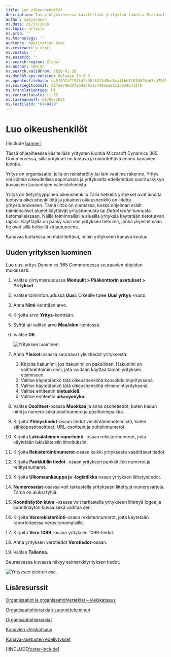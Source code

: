 ```yaml
---
title: Luo oikeushenkilöt
description: Tässä ohjeaiheessa käsitellään yritysten luontia Microsoft Dynamics 365 Commercessa, sillä yritykset on luotava ja määritettävä ennen kanavien luontia.
author: samjarawan
ms.date: 01/27/2020
ms.topic: article
ms.prod: ''
ms.technology: ''
audience: Application User
ms.reviewer: v-chgri
ms.custom: ''
ms.assetid: ''
ms.search.region: Global
ms.author: samjar
ms.search.validFrom: 2020-01-20
ms.dyn365.ops.version: Release 10.0.8
ms.openlocfilehash: bc5f097a7f941dfa05f4011d9be5caffbb7f01b5f6e67cd7535ef3d1b13f59fe
ms.sourcegitcommit: 42fe9790ddf0bdad911544deaa82123a396712fb
ms.translationtype: HT
ms.contentlocale: fi-FI
ms.lasthandoff: 08/05/2021
ms.locfileid: "6740428"
---
```

# <a name="create-legal-entities"></a>Luo oikeushenkilöt

[!include [banner](includes/banner.md)]

Tässä ohjeaiheessa käsitellään yritysten luontia Microsoft Dynamics 365 Commercessa, sillä yritykset on luotava ja määritettävä ennen kanavien luontia.

Yritys on organisaatio, jolla on rekisteröity tai lain vaatima rakenne. Yritys voi solmia oikeudellisia sopimuksia ja yritykseltä edellytetään suorituskykyä kuvaavien lausuntojen valmistelemista.

Yritys on tietyntyyppinen oikeushenkilö Tällä hetkellä yritykset ovat ainoita luotavia oikeushenkilöitä ja jokainen oikeushenkilö on liitetty yritystunnukseen. Tämä liitos on olemassa, koska ohjelman eräät toiminnalliset alueet käyttävät yritystunnusta tai *DataAreaId*-tunnusta tietomalleissaan. Näillä toiminnallisilla alueilla yrityksiä käytetään tietoturvan rajana. Käyttäjillä on pääsy vain sen yrityksen tietoihin, jonka järjestelmään he ovat sillä hetkellä kirjautuneena. 

Kanavaa luotaessa on määritettävä, mihin yritykseen kanava kuuluu.

## <a name="create-a-new-legal-entity"></a>Uuden yrityksen luominen

Luo uusi yritys Dynamics 365 Commercessa seuraavien ohjeiden mukaisesti.

1. Valitse siirtymisruudussa **Moduulit \> Pääkonttorin asetukset \> Yritykset**.
1. Valitse toimintoruudussa **Uusi**. Oikealle tulee **Uusi yritys** -ruutu.
1. Anna **Nimi**-kenttään arvo.
1. Kirjoita arvo **Yritys**-kenttään.
1. Syötä tai valitse arvo **Maa/alue**-kentässä.
1. Valitse **OK**. 

   ![Yrityksen luominen.](media/legal-entities.png)

1. Anna **Yleiset**-osassa seuraavat yleistiedot yrityksestä: 
   1. Kirjoita hakunimi, jos hakunimi on pakollinen. Hakunimi on vaihtoehtoinen nimi, jota voidaan käyttää tämän yrityksen etsimiseen. 
   1. Valitse käytetäänkö tätä oikeushenkilöä konsolidointiyrityksenä.
   1. Valitse käytetäänkö tätä oikeushenkilöä eliminointiyrityksenä. 
   1. Valitse entiteetin **oletuskieli**. 
   1. Valitse entiteetin **aikavyöhyke**.
1. Valitse **Osoitteet**-osassa **Muokkaa** ja anna osoitetiedot, kuten kadun nimi ja numero sekä postinumero ja postitoimipaikka.
1. Kirjoita **Yhteystiedot**-osaan tiedot viestintämenetelmistä, kuten sähköpostiosoitteet, URL-osoitteet ja puhelinnumerot.
1. Kirjoita **Lakisääteinen raportointi** -osaan rekisterinumerot, joita käytetään lakisääteisiin ilmoituksiin.
1. Kirjoita **Rekisteröintinumerot**-osaan kaikki yrityksestä vaadittavat tiedot.
1. Kirjoita **Pankkitilin tiedot** -osaan yrityksen pankkitilien numerot ja reititysnumerot.
1. Kirjoita **Ulkomaankauppa ja -logistiikka** osaan yrityksen lähetystiedot.
1. **Numerosarjat**-osassa voit tarkastella yritykseen liitettyjä numerosarjoja. Tämä on aluksi tyhjä.
1. **Koontinäytön kuva** -osassa voit tarkastella yritykseen liitettyä logoa ja koontinäytön kuvaa sekä vaihtaa sen.
1. Kirjoita **Verorekisteröinti**-osaan rekisterinumerot, joita käytetään raportoitaessa veroviranomaisille.
1. Kirjoita **Vero 1099** -osaan yrityksen 1099-tiedot.
1. Anna yrityksen verotiedot **Verotiedot**-osaan.
1. Valitse **Tallenna**.

Seuraavassa kuvassa näkyy esimerkkiyrityksen tiedot.

![Yrityksen yleinen osa.](media/legal-entities-general.png)
   
## <a name="additional-resources"></a>Lisäresurssit

[Organisaatiot ja organisaatiohierarkiat – yleiskatsaus](../fin-ops-core/fin-ops/organization-administration/organizations-organizational-hierarchies.md?toc=/dynamics365/commerce/toc.json)

[Organisaatiohierarkian suunnitteleminen](../fin-ops-core/fin-ops/organization-administration/plan-organizational-hierarchy.md?toc=/dynamics365/commerce/toc.json)

[Organisaatiohierarkiat](channels-org-hierarchies.md)

[Kanavien yleiskatsaus](channels-overview.md)

[Kanava-asetusten edellytykset](channels-prerequisites.md)


[!INCLUDE[footer-include](../includes/footer-banner.md)]
